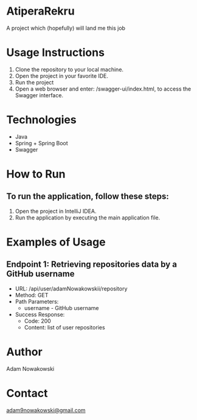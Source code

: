 # AtiperaRekru
A project which (hopefully) will land me this job

# Usage Instructions
1. Clone the repository to your local machine.
2. Open the project in your favorite IDE.
3. Run the project
4. Open a web browser and enter: /swagger-ui/index.html, to access the Swagger interface.

# Technologies
- Java
- Spring + Spring Boot
- Swagger

# How to Run
## To run the application, follow these steps:
1. Open the project in IntelliJ IDEA.
2. Run the application by executing the main application file.

# Examples of Usage
## Endpoint 1: Retrieving repositories data by a GitHub username
- URL: /api/user/adamNowakowskii/repository
- Method: GET
- Path Parameters:
  - username - GitHub username
- Success Response:
  - Code: 200
  - Content: list of user repositories

# Author
Adam Nowakowski

# Contact
adam9nowakowski@gmail.com
